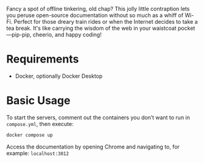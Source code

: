 Fancy a spot of offline tinkering, old chap? This jolly little contraption lets you peruse open-source documentation without so much as a whiff of Wi-Fi. Perfect for those dreary train rides or when the Internet decides to take a tea break. It's like carrying the wisdom of the web in your waistcoat pocket—pip-pip, cheerio, and happy coding!

# Requirements
- Docker, optionally Docker Desktop

# Basic Usage
To start the servers, comment out the containers you don’t want to run in `compose.yml`, then execute:
```sh
docker compose up
```

Access the documentation by opening Chrome and navigating to, for example: `localhost:3012` 
